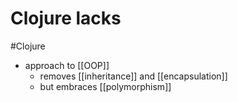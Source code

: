 # Clojure lacks
#Clojure 

- approach to [[OOP]] 
	- removes [[inheritance]] and [[encapsulation]]
	- but embraces [[polymorphism]]